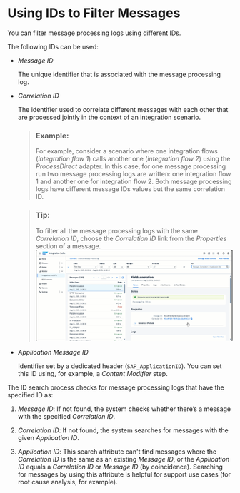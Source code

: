 <!-- loioa820752f17cd45afacf3f8dcc192a3c0 -->

# Using IDs to Filter Messages

You can filter message processing logs using different IDs.

The following IDs can be used:

-   *Message ID*

    The unique identifier that is associated with the message processing log.

-   *Correlation ID*

    The identifier used to correlate different messages with each other that are processed jointly in the context of an integration scenario.

    > ### Example:  
    > For example, consider a scenario where one integration flows \(*integration flow 1*\) calls another one \(*integration flow 2*\) using the *ProcessDirect* adapter. In this case, for one message processing run two message processing logs are written: one integration flow 1 and another one for integration flow 2. Both message processing logs have different message IDs values but the same correlation ID.

    > ### Tip:  
    > To filter all the message processing logs with the same *Correlation ID*, choose the *Correlation ID* link from the *Properties* section of a message. ![](images/Correlation_ID_GIF_8d55b5b.gif)

-   *Application Message ID*

    Identifier set by a dedicated header \(`SAP_ApplicationID`\). You can set this ID using, for example, a *Content Modifier* step.


The ID search process checks for message processing logs that have the specified ID as:

1.  *Message ID*: If not found, the system checks whether there’s a message with the specified *Correlation ID*.

2.  *Correlation ID*: If not found, the system searches for messages with the given *Application ID*.
3.  *Application ID*: This search attribute can't find messages where the *Correlation ID* is the same as an existing *Message ID*, or the *Application ID* equals a *Correlation ID* or *Message ID* \(by coincidence\). Searching for messages by using this attribute is helpful for support use cases \(for root cause analysis, for example\).

